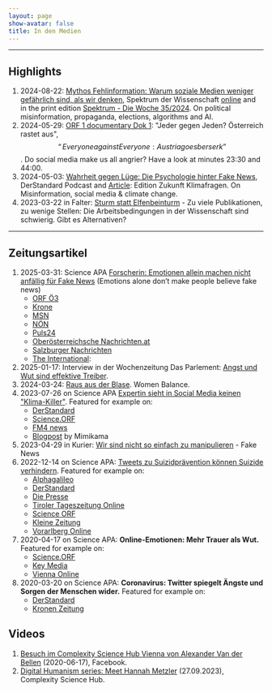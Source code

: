 ```yaml
---
layout: page
show-avatar: false
title: In den Medien
---
```


------------------------------------------------------------------------

## Highlights

1.  2024-08-22: [Mythos Fehlinformation: Warum soziale Medien weniger gefährlich sind, als wir denken](%7B%%20post_url%202024-09-13-Mythos_Fehlinformation%20%%7D), Spektrum der Wissenschaft [online](https://www.spektrum.de/news/warum-soziale-medien-weniger-gefaehrlich-sind-als-wir-denken/2210667) and in the print edition [Spektrum - Die Woche 35/2024](https://www.spektrum.de/pdf/35-2024-spektrum-die-woche-35-2024/2214951). On political misinformation, propaganda, elections, algorithms and AI.
2.  2024-05-29: [ORF 1 documentary Dok 1](https://on.orf.at/video/14228328/dok-1-oesterreich-rastet-aus-jeder-gegen-jeden): "Jeder gegen Jeden? Österreich rastet aus", $$“Everyone against Everyone: Austria goes berserk”$$. Do social media make us all angrier? Have a look at minutes 23:30 and 44:00.
3.  2024-05-03: [Wahrheit gegen Lüge: Die Psychologie hinter Fake News](https://www.derstandard.at/story/3000000218043/wahrheit-gegen-luege-die-psychologie-hinter-fake-news), DerStandard Podcast and [Article](https://www.derstandard.at/story/3000000220181/wieso-glauben-menschen-falschnachrichten-uebers-klima): Edition Zukunft Klimafragen. On Misinformation, social media & climate change.
4.  2023-03-22 in Falter: [Sturm statt Elfenbeinturm](https://www.falter.at/zeitung/20230322/sturm-statt-elfenbeinturm) - Zu viele Publikationen, zu wenige Stellen: Die Arbeitsbedingungen in der Wissenschaft sind schwierig. Gibt es Alternativen?

------------------------------------------------------------------------

## Zeitungsartikel

1.  2025-03-31: Science APA [Forscherin: Emotionen allein machen nicht anfällig für Fake News](https://science.apa.at/power-search/11930571756735064709) (Emotions alone don’t make people believe fake news)
    -   [ORF Ö3](https://oe3.orf.at/stories/3047105/)
    -   [Krone](https://www.krone.at/3742989)
    -   [MSN](https://www.msn.com/de-de/gesundheit/other/gef%C3%BChle-allein-machen-nicht-anf%C3%A4llig-f%C3%BCr-fake-news/ar-AA1BY5ao)
    -   [NÖN](https://www.noen.at/in-ausland/gefuehle-allein-machen-nicht-anfaellig-fuer-fake-news-467535955)
    -   [Puls24](https://www.puls24.at/news/chronik/gefuehle-allein-machen-nicht-anfaellig-fuer-fake-news/398168)
    -   [Oberösterreichsche Nachrichten.at](https://www.nachrichten.at/panorama/web/forscherin-emotionen-allein-machen-nicht-anfaellig-fuer-fake-news;art122,4038328)
    -   [Salzburger Nachrichten](https://www.sn.at/panorama/wissen/gefuehle-fake-news-176042827)
    -   [The International](https://www.theinternational.at/study-emotions-dont-make-people-believe-fake-news/):
2.  2025-01-17: Interview in der Wochenzeitung Das Parlement: [Angst und Wut sind effektive Treiber](https://www.das-parlament.de/kultur/medien/angst-und-wut-sind-effektive-treiber).
3.  2024-03-24: [Raus aus der Blase](downloads/20240324__Woman_Balance.pdf). Women Balance.
4.  2023-07-26 on Science APA [Expertin sieht in Social Media keinen "Klima-Killer"](https://science.apa.at/power-search/12856578295990689252). Featured for example on:
    -   [DerStandard](https://www.derstandard.de/story/3000000180511/expertin-sieht-in-social-media-keinen-klima-killer)
    -   [Science.ORF](https://science.orf.at/stories/3220488/)
    -   [FM4 news](https://rtv.defacto.at/?param=VF5ScoFA8ClZB77pQK8jHiIHAALxyQ2MGMQm2sXwWzOB5HZiOdjYmYzfUeXVDJVR6g1yi4NaUT3WVs7FjCdSK9twfxN0oqo%3D)
    -   [Blogpost](https://steadyhq.com/de/mimikama/posts/7b0cb1c0-033d-4bfb-a15d-08c47d002ffa) by Mimikama
5.  2023-04-29 in Kurier: [Wir sind nicht so einfach zu manipulieren](https://kurier.at/wien-wills-wissen/wir-sind-nicht-so-einfach-zu-manipulieren/402428147) - Fake News
6.  2022-12-14 on Science APA: [Tweets zu Suizidprävention können Suizide verhindern](https://science.apa.at/power-search/14529582810589354089). Featured for example on:
    -   [Alphagalileo](https://www.alphagalileo.org/en-gb/Item-Display?ItemId=228622)
    -   [DerStandard](https://www.derstandard.at/story/2000141789752/praevention-auf-twitter-kann-suizide-verhindern)
    -   [Die Presse](https://www.diepresse.com/6227205/wie-praevention-auf-twitter-suizide-verhindern-kann)
    -   [Tiroler Tageszeitung Online](https://www.tt.com/artikel/30840394/grosse-studie-zeigt-praevention-auf-twitter-kann-suizide-verhindern)
    -   [Science ORF](https://science.orf.at/stories/3216588/)
    -   [Kleine Zeitung](https://www.kleinezeitung.at/home/klistenspecial/klisteklein/6227173/Papageno-und-WertherEffekt_Forscher_Praevention-auf-Twitter-kann)
    -   [Vorarlberg Online](https://www.vol.at/wie-twitter-sich-auf-suizide-auswirkt/7797967)
7.  2020-04-17 on Science APA: **Online-Emotionen: Mehr Trauer als Wut.** Featured for example on:
    -   [Science.ORF](https://science.orf.at/stories/3200583/)
    -   [Key Media](https://www.keymedia.at/news/chronik/online-emotionen-im-foren-waehrend-der-coronakrise/)
    -   [Vienna Online](https://www.vienna.at/analyse-zeigt-weniger-angst-und-wut-mehr-trauer-bei-online-kommentaren/6590284)
8.  2020-03-20 on Science APA: **Coronavirus: Twitter spiegelt Ängste und Sorgen der Menschen wider.** Featured for example on:
    -   [DerStandard](https://www.derstandard.at/story/2000115973796/coronavirus-twitter-spiegelt-aengste-und-sorgen-der-menschen-wider)
    -   [Kronen Zeitung](https://www.krone.at/2120986)

## Videos

1.  [Besuch im Complexity Science Hub Vienna von Alexander Van der Bellen](https://www.facebook.com/watch/?v=731750567653204) (2020-06-17), Facebook.
2.  [Digital Humanism series: Meet Hannah Metzler](https://www.youtube.com/watch?v=xpiiOqwGQa8) (27.09.2023), Complexity Science Hub.
